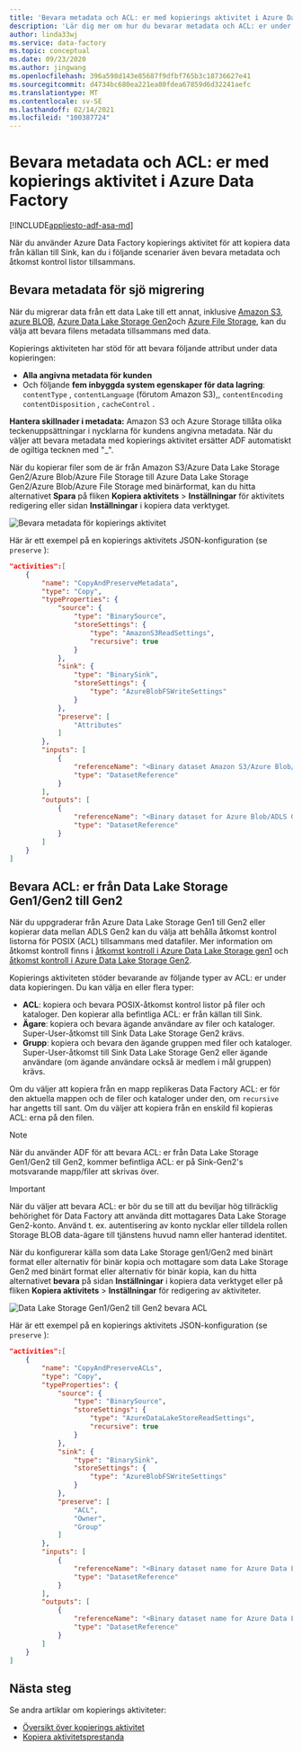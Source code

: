 ```yaml
---
title: 'Bevara metadata och ACL: er med kopierings aktivitet i Azure Data Factory'
description: 'Lär dig mer om hur du bevarar metadata och ACL: er under kopiering med kopierings aktivitet i Azure Data Factory.'
author: linda33wj
ms.service: data-factory
ms.topic: conceptual
ms.date: 09/23/2020
ms.author: jingwang
ms.openlocfilehash: 396a598d143e85687f9dfbf765b3c18736627e41
ms.sourcegitcommit: d4734bc680ea221ea80fdea67859d6d32241aefc
ms.translationtype: MT
ms.contentlocale: sv-SE
ms.lasthandoff: 02/14/2021
ms.locfileid: "100387724"
---
```

#  <a name="preserve-metadata-and-acls-using-copy-activity-in-azure-data-factory"></a>Bevara metadata och ACL: er med kopierings aktivitet i Azure Data Factory

[!INCLUDE[appliesto-adf-asa-md](includes/appliesto-adf-asa-md.md)]

När du använder Azure Data Factory kopierings aktivitet för att kopiera data från källan till Sink, kan du i följande scenarier även bevara metadata och åtkomst kontrol listor tillsammans.

## <a name="preserve-metadata-for-lake-migration"></a><a name="preserve-metadata"></a> Bevara metadata för sjö migrering

När du migrerar data från ett data Lake till ett annat, inklusive [Amazon S3](connector-amazon-simple-storage-service.md), [azure BLOB](connector-azure-blob-storage.md), [Azure Data Lake Storage Gen2](connector-azure-data-lake-storage.md)och [Azure File Storage](connector-azure-file-storage.md), kan du välja att bevara filens metadata tillsammans med data.

Kopierings aktiviteten har stöd för att bevara följande attribut under data kopieringen:

- **Alla angivna metadata för kunden** 
- Och följande **fem inbyggda system egenskaper för data lagring**: `contentType` , `contentLanguage` (förutom Amazon S3),, `contentEncoding` `contentDisposition` , `cacheControl` .

**Hantera skillnader i metadata:** Amazon S3 och Azure Storage tillåta olika teckenuppsättningar i nycklarna för kundens angivna metadata. När du väljer att bevara metadata med kopierings aktivitet ersätter ADF automatiskt de ogiltiga tecknen med "_".

När du kopierar filer som de är från Amazon S3/Azure Data Lake Storage Gen2/Azure Blob/Azure File Storage till Azure Data Lake Storage Gen2/Azure Blob/Azure File Storage med binärformat, kan du hitta alternativet **Spara** på fliken **Kopiera aktivitets**  >  **Inställningar** för aktivitets redigering eller sidan **Inställningar** i kopiera data verktyget.

![Bevara metadata för kopierings aktivitet](./media/copy-activity-preserve-metadata/copy-activity-preserve-metadata.png)

Här är ett exempel på en kopierings aktivitets JSON-konfiguration (se `preserve` ): 

```json
"activities":[
    {
        "name": "CopyAndPreserveMetadata",
        "type": "Copy",
        "typeProperties": {
            "source": {
                "type": "BinarySource",
                "storeSettings": {
                    "type": "AmazonS3ReadSettings",
                    "recursive": true
                }
            },
            "sink": {
                "type": "BinarySink",
                "storeSettings": {
                    "type": "AzureBlobFSWriteSettings"
                }
            },
            "preserve": [
                "Attributes"
            ]
        },
        "inputs": [
            {
                "referenceName": "<Binary dataset Amazon S3/Azure Blob/ADLS Gen2 source>",
                "type": "DatasetReference"
            }
        ],
        "outputs": [
            {
                "referenceName": "<Binary dataset for Azure Blob/ADLS Gen2 sink>",
                "type": "DatasetReference"
            }
        ]
    }
]
```

## <a name="preserve-acls-from-data-lake-storage-gen1gen2-to-gen2"></a><a name="preserve-acls"></a> Bevara ACL: er från Data Lake Storage Gen1/Gen2 till Gen2

När du uppgraderar från Azure Data Lake Storage Gen1 till Gen2 eller kopierar data mellan ADLS Gen2 kan du välja att behålla åtkomst kontrol listorna för POSIX (ACL) tillsammans med datafiler. Mer information om åtkomst kontroll finns i [åtkomst kontroll i Azure Data Lake Storage gen1](../data-lake-store/data-lake-store-access-control.md) och [åtkomst kontroll i Azure Data Lake Storage Gen2](../storage/blobs/data-lake-storage-access-control.md).

Kopierings aktiviteten stöder bevarande av följande typer av ACL: er under data kopieringen. Du kan välja en eller flera typer:

- **ACL**: kopiera och bevara POSIX-åtkomst kontrol listor på filer och kataloger. Den kopierar alla befintliga ACL: er från källan till Sink. 
- **Ägare**: kopiera och bevara ägande användare av filer och kataloger. Super-User-åtkomst till Sink Data Lake Storage Gen2 krävs.
- **Grupp**: kopiera och bevara den ägande gruppen med filer och kataloger. Super-User-åtkomst till Sink Data Lake Storage Gen2 eller ägande användare (om ägande användare också är medlem i mål gruppen) krävs.

Om du väljer att kopiera från en mapp replikeras Data Factory ACL: er för den aktuella mappen och de filer och kataloger under den, om `recursive` har angetts till sant. Om du väljer att kopiera från en enskild fil kopieras ACL: erna på den filen.

>[!NOTE]
>När du använder ADF för att bevara ACL: er från Data Lake Storage Gen1/Gen2 till Gen2, kommer befintliga ACL: er på Sink-Gen2's motsvarande mapp/filer att skrivas över.

>[!IMPORTANT]
>När du väljer att bevara ACL: er bör du se till att du beviljar hög tillräcklig behörighet för Data Factory att använda ditt mottagares Data Lake Storage Gen2-konto. Använd t. ex. autentisering av konto nycklar eller tilldela rollen Storage BLOB data-ägare till tjänstens huvud namn eller hanterad identitet.

När du konfigurerar källa som data Lake Storage gen1/Gen2 med binärt format eller alternativ för binär kopia och mottagare som data Lake Storage Gen2 med binärt format eller alternativ för binär kopia, kan du hitta alternativet **bevara** på sidan **Inställningar** i kopiera data verktyget eller på fliken **Kopiera aktivitets**  >  **Inställningar** för redigering av aktiviteter.

![Data Lake Storage Gen1/Gen2 till Gen2 bevara ACL](./media/connector-azure-data-lake-storage/adls-gen2-preserve-acl.png)

Här är ett exempel på en kopierings aktivitets JSON-konfiguration (se `preserve` ): 

```json
"activities":[
    {
        "name": "CopyAndPreserveACLs",
        "type": "Copy",
        "typeProperties": {
            "source": {
                "type": "BinarySource",
                "storeSettings": {
                    "type": "AzureDataLakeStoreReadSettings",
                    "recursive": true
                }
            },
            "sink": {
                "type": "BinarySink",
                "storeSettings": {
                    "type": "AzureBlobFSWriteSettings"
                }
            },
            "preserve": [
                "ACL",
                "Owner",
                "Group"
            ]
        },
        "inputs": [
            {
                "referenceName": "<Binary dataset name for Azure Data Lake Storage Gen1/Gen2 source>",
                "type": "DatasetReference"
            }
        ],
        "outputs": [
            {
                "referenceName": "<Binary dataset name for Azure Data Lake Storage Gen2 sink>",
                "type": "DatasetReference"
            }
        ]
    }
]
```

## <a name="next-steps"></a>Nästa steg

Se andra artiklar om kopierings aktiviteter:

- [Översikt över kopierings aktivitet](copy-activity-overview.md)
- [Kopiera aktivitetsprestanda](copy-activity-performance.md)
